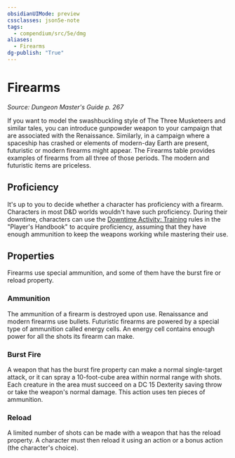 ```yaml
---
obsidianUIMode: preview
cssclasses: json5e-note
tags:
  - compendium/src/5e/dmg
aliases:
  - Firearms
dg-publish: "True"
---
```

# Firearms
*Source: Dungeon Master's Guide p. 267* 

If you want to model the swashbuckling style of The Three Musketeers and similar tales, you can introduce gunpowder weapon to your campaign that are associated with the Renaissance. Similarly, in a campaign where a spaceship has crashed or elements of modern-day Earth are present, futuristic or modern firearms might appear. The Firearms table provides examples of firearms from all three of those periods. The modern and futuristic items are priceless.

## Proficiency

It's up to you to decide whether a character has proficiency with a firearm. Characters in most D&D worlds wouldn't have such proficiency. During their downtime, characters can use the [Downtime Activity: Training](rules/variant-rules/downtime-activity-training.md) rules in the "Player's Handbook" to acquire proficiency, assuming that they have enough ammunition to keep the weapons working while mastering their use.

## Properties

Firearms use special ammunition, and some of them have the burst fire or reload property.

### Ammunition

The ammunition of a firearm is destroyed upon use. Renaissance and modern firearms use bullets. Futuristic firearms are powered by a special type of ammunition called energy cells. An energy cell contains enough power for all the shots its firearm can make.

### Burst Fire

A weapon that has the burst fire property can make a normal single-target attack, or it can spray a 10-foot-cube area within normal range with shots. Each creature in the area must succeed on a DC 15 Dexterity saving throw or take the weapon's normal damage. This action uses ten pieces of ammunition.

### Reload

A limited number of shots can be made with a weapon that has the reload property. A character must then reload it using an action or a bonus action (the character's choice).